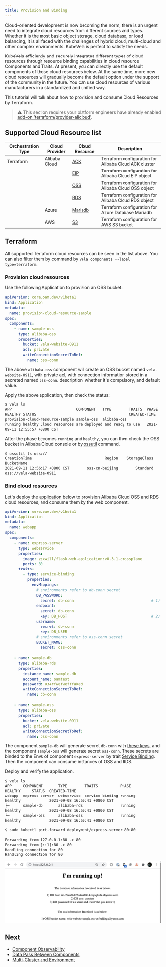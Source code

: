 ```yaml
---
title: Provision and Binding
---
```


Cloud-oriented development is now becoming the norm, there is an urgent need to integrate cloud resources from different
sources and types. Whether it is the most basic object storage, cloud database, or load balancing, it is all faced with
the challenges of hybrid cloud, multi-cloud and other complex environments. KubeVela is perfect to satisfy the needs.

KubeVela efficiently and securely integrates different types of cloud resources through resource binding capabilities in
cloud resource Components and Traits. At present, you can directly use the default components of those cloud resources below.
At the same time, more new cloud resources will gradually become the default option under the support of the community in the future.
You can use cloud resources of various manufacturers in a standardized and unified way.

This tutorial will talk about how to provision and consume Cloud Resources by Terraform.

> ⚠️ This section requires your platform engineers have already enabled [add-on 'terraform/provider-alicloud'](../../../install#4-optional-enable-addons).

## Supported Cloud Resource list

Orchestration Type | Cloud Provider | Cloud Resource | Description
------------ | ------------- | ------------- | -------------
Terraform | Alibaba Cloud | [ACK](./terraform/alibaba-ack) | Terraform configuration for Alibaba Cloud ACK cluster
| |  | [EIP](./terraform/alibaba-eip) | Terraform configuration for Alibaba Cloud EIP object
| |  | [OSS](./terraform/alibaba-oss) | Terraform configuration for Alibaba Cloud OSS object
| |  | [RDS](./terraform/alibaba-rds) | Terraform configuration for Alibaba Cloud RDS object
| | Azure | [Mariadb](./terraform/azure-database-mariadb) | Terraform configuration for Azure Database Mariadb
| | AWS | [S3](./terraform/aws-s3) | Terraform configuration for AWS S3 bucket


## Terraform

All supported Terraform cloud resources can be seen in the list above. You can also filter them by command by `vela components --label type=terraform`.

### Provision cloud resources

Use the following Application to provision an OSS bucket:

```yaml
apiVersion: core.oam.dev/v1beta1
kind: Application
metadata:
  name: provision-cloud-resource-sample
spec:
  components:
    - name: sample-oss
      type: alibaba-oss
      properties:
        bucket: vela-website-0911
        acl: private
        writeConnectionSecretToRef:
          name: oss-conn
```

The above `alibaba-oss` component will create an OSS bucket named `vela-website-0911`, with private acl, with connection information stored in a secreted named `oss-conn`.
description, whether it's compulsory, and default value.

Apply the above application, then check the status:

```shell
$ vela ls
APP                            	COMPONENT 	TYPE       	TRAITS	PHASE  	HEALTHY	STATUS                                       	CREATED-TIME
provision-cloud-resource-sample	sample-oss	alibaba-oss	      	running	healthy	Cloud resources are deployed and ready to use	2021-09-11 12:55:57 +0800 CST
```

After the phase becomes `running` and `healthy`, you can then check the OSS bucket in Alibaba Cloud console or by [ossutil](https://partners-intl.aliyun.com/help/doc-detail/50452.htm)
command.

```shell
$ ossutil ls oss://
CreationTime                                 Region    StorageClass    BucketName
2021-09-11 12:56:17 +0800 CST        oss-cn-beijing        Standard    oss://vela-website-0911
```

### Bind cloud resources

Let's deploy
the [application](https://github.com/kubevela/kubevela/tree/master/docs/examples/terraform/cloud-resource-provision-and-consume/application.yaml)
below to provision Alibaba Cloud OSS and RDS cloud resources, and consume them by the web component.

```yaml
apiVersion: core.oam.dev/v1beta1
kind: Application
metadata:
  name: webapp
spec:
  components:
    - name: express-server
      type: webservice
      properties:
        image: zzxwill/flask-web-application:v0.3.1-crossplane
        ports: 80
      traits:
        - type: service-binding
          properties:
            envMappings:
              # environments refer to db-conn secret
              DB_PASSWORD:
                secret: db-conn                                   # 1) If the env name is the same as the secret key, secret key can be omitted.
              endpoint:
                secret: db-conn
                key: DB_HOST                                      # 2) If the env name is different from secret key, secret key has to be set.
              username:
                secret: db-conn
                key: DB_USER
              # environments refer to oss-conn secret
              BUCKET_NAME:
                secret: oss-conn

    - name: sample-db
      type: alibaba-rds
      properties:
        instance_name: sample-db
        account_name: oamtest
        password: U34rfwefwefffaked
        writeConnectionSecretToRef:
          name: db-conn

    - name: sample-oss
      type: alibaba-oss
      properties:
        bucket: vela-website-0911
        acl: private
        writeConnectionSecretToRef:
          name: oss-conn
```

The component `sample-db` will generate secret `db-conn` with [these keys](./terraform/alibaba-rds#outputs), and the component
`sample-oss` will generate secret `oss-conn`. These secrets are binded to the Envs of component `express-server` by trait
[Service Binding](../../traits/service-binding). Then the component can consume instances of OSS and RDS.

Deploy and verify the application.

```shell
$ vela ls
APP   	COMPONENT     	TYPE       	TRAITS         	PHASE         	HEALTHY  	STATUS	CREATED-TIME
webapp	express-server	webservice 	service-binding	running     	healthy  	      	2021-09-08 16:50:41 +0800 CST
├─    	sample-db     	alibaba-rds	               	running     	healthy  	      	2021-09-08 16:50:41 +0800 CST
└─    	sample-oss    	alibaba-oss	               	running     	healthy  	      	2021-09-08 16:50:41 +0800 CST
```

```shell
$ sudo kubectl port-forward deployment/express-server 80:80

Forwarding from 127.0.0.1:80 -> 80
Forwarding from [::1]:80 -> 80
Handling connection for 80
Handling connection for 80
```

![](../../../resources/crossplane-visit-application-v3.jpg)

## Next

- [Component Observability](../../component-observability)
- [Data Pass Between Components ](../../workflow/component-dependency-parameter)
- [Multi-Cluster and Environment](../../../case-studies/multi-cluster)
